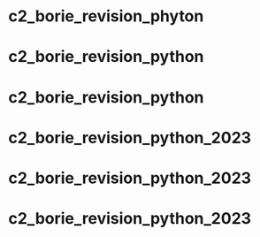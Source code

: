 # c2_borie_revision_phyton
# c2_borie_revision_python
# c2_borie_revision_python
# c2_borie_revision_python_2023
# c2_borie_revision_python_2023
# c2_borie_revision_python_2023
